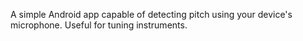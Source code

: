 A simple Android app capable of detecting pitch using your device's microphone. Useful for tuning instruments.
